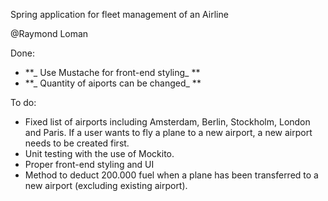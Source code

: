 Spring application for fleet management of an Airline

@Raymond Loman

Done:

- **_ Use Mustache for front-end styling_ ** 
- **_ Quantity of aiports can be changed_ **



To do:

- Fixed list of airports including Amsterdam, Berlin, Stockholm, London and Paris. If a user wants to fly a plane to a new airport, a new airport needs to be created first.
- Unit testing with the use of Mockito.
- Proper front-end styling and UI
- Method to deduct 200.000 fuel when a plane has been transferred to a new airport (excluding existing airport).
